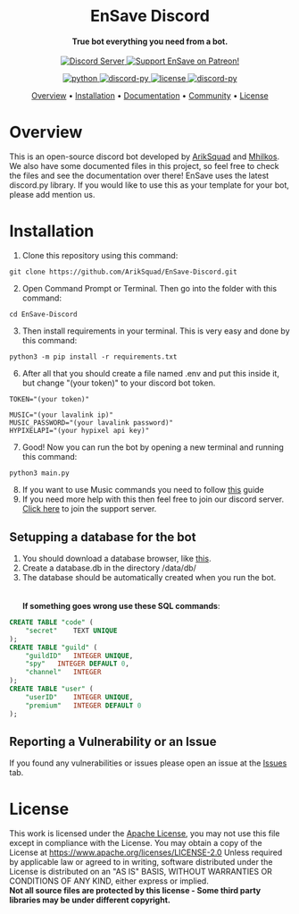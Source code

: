 
<h1 align="center">
  <br>
  <br>
  EnSave Discord
  <br>
</h1>

<h4 align="center">True bot everything you need from a bot.</h4>

<p align="center">
  <a href="https://discord.gg/mikart">
    <img src="https://discordapp.com/api/guilds/770634445370687519/widget.png?style=shield" alt="Discord Server">
  </a>

  <a href="https://www.patreon.com/ariksquad">
    <img src="https://img.shields.io/badge/Support-EnSave-red.svg" alt="Support EnSave on Patreon!">
  </a>
</p>
<p align="center">

 <a href="https://www.python.org/downloads/">
    <img src="https://img.shields.io/badge/Python-3.8%20%7C%203.9%20%7C%203.10-blue.svg" alt="python">
  </a>
   <a href="https://github.com/Rapptz/discord.py">
     <img src="https://img.shields.io/badge/discord-py-blue.svg" alt="discord-py">
  <a href="https://www.apache.org/licenses/LICENSE-2.0">
    <img src="https://img.shields.io/badge/License-Apache_2.0-olive.svg" alt="license">
  <a href="https://twitter.com/intent/tweet?text=This%20is%20amazing:&url=https%3A%2F%2Fgithub.com%2FArikSquad%2FEnSave-Discord">
    <img src="https://img.shields.io/badge/tweet-us-blue.svg" alt="discord-py">
  </a>
  </a>
</a>
</p>

<p align="center">
  <a href="#overview">Overview</a>
  •
  <a href="#installation">Installation</a>
  •
  <a href="https://docs.mikart.eu">Documentation</a>
  •
  <a href="https://discord.gg/Z5N5AWJmrA">Community</a>
  •
  <a href="#license">License</a>
</p>


# Overview
This is an open-source discord bot developed by [ArikSquad](https://github.com/Ariksquad) and [Mhilkos](https://github.com/Mhilkos).
We also have some documented files in this project, so feel free to check the files and see the documentation over there!
EnSave uses the latest discord.py library. If you would like to use this as your template for your bot, please add mention us.

# Installation
1. Clone this repository using this command:
```commandline
git clone https://github.com/ArikSquad/EnSave-Discord.git
```
2. Open Command Prompt or Terminal. Then go into the folder with this command: 
```commandline
cd EnSave-Discord
 ```
3. Then install requirements in your terminal. This is very easy and done by this command:
```commandline
python3 -m pip install -r requirements.txt
```
6. After all that you should create a file named .env and put this inside it, but change "(your token)" to your discord bot token.
```env
TOKEN="(your token)"

MUSIC="(your lavalink ip)"
MUSIC_PASSWORD="(your lavalink password)"
HYPIXELAPI="(your hypixel api key)"
```
7. Good! Now you can run the bot by opening a new terminal and running this command:
```commandline
python3 main.py
```
8. If you want to use Music commands you need to follow [this](https://github.com/PythonistaGuild/Wavelink#lavalink-installation) guide
9. If you need more help with this then feel free to join our discord server. [Click here](https://discord.gg/WKTcnb86b7) to join the support server.

## Setupping a database for the bot
1. You should download a database browser, like [this](https://sqlitebrowser.org/).
2. Create a database.db in the directory /data/db/
3. The database should be automatically created when you run the bot.
<br><br><br> **If something goes wrong use these SQL commands**: 
```sql
CREATE TABLE "code" (
	"secret"	TEXT UNIQUE
);
CREATE TABLE "guild" (
	"guildID"	INTEGER UNIQUE,
	"spy"	INTEGER DEFAULT 0,
	"channel"	INTEGER
);
CREATE TABLE "user" (
	"userID"	INTEGER UNIQUE,
	"premium"	INTEGER DEFAULT 0
);
``` 

## Reporting a Vulnerability or an Issue

If you found any vulnerabilities or issues please open an issue at the [Issues](https://github.com/ArikSquad/EnSave-Discord/issues) tab.
 
# License
This work is licensed under the [Apache License](https://www.apache.org/licenses/LICENSE-2.0), you may not use this file except in compliance with the License. You may obtain a copy of the License at https://www.apache.org/licenses/LICENSE-2.0 Unless required by applicable law or agreed to in writing, software distributed under the License is distributed on an "AS IS" BASIS, WITHOUT WARRANTIES OR CONDITIONS OF ANY KIND, either express or implied.
<br>
<b>Not all source files are protected by this license - Some third party libraries may be under different copyright.</b>

